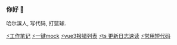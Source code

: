 ### 你好 👋

哈尔滨人, 写代码, 打篮球.

[:zap:工作笔记](https://github.com/any86/Notes/issues)   [:zap:一键mock](https://any86.github.io/be-mock) [:zap:vue3报错列表](https://github.com/any86/vue-error/issues) [:zap:ts 更新日志速读](https://github.com/any86/ts-log-cn) [:zap:常用短代码](https://github.com/any86/my)

<!-- [![any86's github stats](https://github-readme-stats.vercel.app/api?username=any86&show_icons=true&hide_border=true)](https://github.com/any86/) -->
